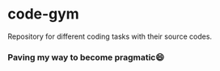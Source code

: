 # code-gym

Repository for different coding tasks with their source codes.

### Paving my way to become pragmatic:smile:
